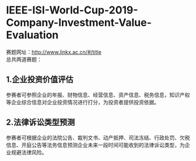 # IEEE-ISI-World-Cup-2019-Company-Investment-Value-Evaluation

赛题网址：http://www.linkx.ac.cn/#/title <br>
总共两道赛题：<br>

1.企业投资价值评估
---
参赛者可参照企业的年报、财物信息、经营信息、资产信息、税务信息，知识产权等企业综合信息对企业投资情况进行打分，为投资者提供投资依据。

2.法律诉讼类型预测
---
参赛者可根据企业的法院公告、裁判文书、动产抵押、司法冻结、行政处罚、欠税信息、开庭公告等法务信息预测企业未来一段时间可能收到的法律诉讼类型，为企业规避法律风险。

